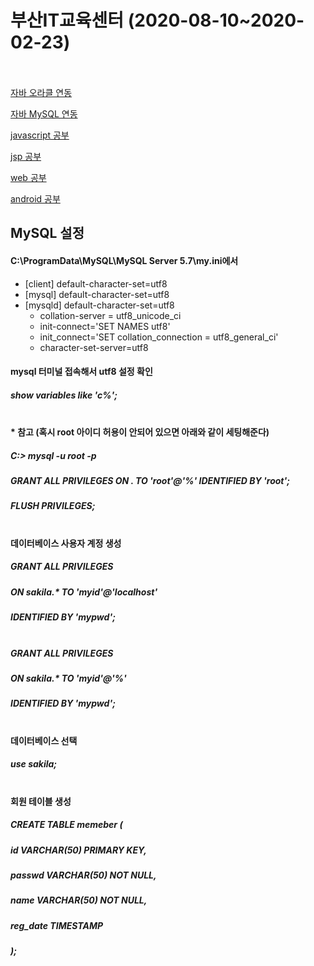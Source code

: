 # 부산IT교육센터 (2020-08-10~2020-02-23)<br><br>
[자바 오라클 연동](https://github.com/yunjinhyeong/javaEclipse/tree/master/web_booklist)

[자바 MySQL 연동](https://github.com/yunjinhyeong/javaEclipse/tree/master/java_study/src/java0923)

[javascript 공부](https://github.com/yunjinhyeong/javaEclipse/tree/master/javascript_study)

[jsp 공부](https://github.com/yunjinhyeong/javaEclipse/tree/master/jsp_study)

[web 공부](https://github.com/yunjinhyeong/web)

[android 공부](https://github.com/yunjinhyeong/AndroidStudioProjects)

## MySQL 설정
#### C:\ProgramData\MySQL\MySQL Server 5.7\my.ini에서
- [client] default-character-set=utf8
- [mysql] default-character-set=utf8
- [mysqld] default-character-set=utf8
    - collation-server = utf8_unicode_ci
    - init-connect='SET NAMES utf8'
    - init_connect='SET collation_connection = utf8_general_ci'
    - character-set-server=utf8

#### mysql 터미널 접속해서 utf8 설정 확인
##### show variables like 'c%';<br><br>
#### * 참고 (혹시 root 아이디 허용이 안되어 있으면 아래와 같이 세팅해준다)
##### C:\> mysql -u root -p
##### GRANT ALL PRIVILEGES ON *.* TO 'root'@'%' IDENTIFIED BY 'root';
##### FLUSH PRIVILEGES;<br><br>
#### 데이터베이스 사용자 계정 생성
##### GRANT ALL PRIVILEGES
##### ON sakila.* TO 'myid'@'localhost'
##### IDENTIFIED BY 'mypwd';<br><br>

##### GRANT ALL PRIVILEGES
##### ON sakila.* TO 'myid'@'%'
##### IDENTIFIED BY 'mypwd';<br><br>
#### 데이터베이스 선택
##### use sakila;<br><br>
#### 회원 테이블 생성
##### CREATE TABLE memeber (
##### 	id VARCHAR(50) PRIMARY KEY,
##### 	passwd VARCHAR(50) NOT NULL,
##### 	name VARCHAR(50) NOT NULL,
##### 	reg_date TIMESTAMP
##### );